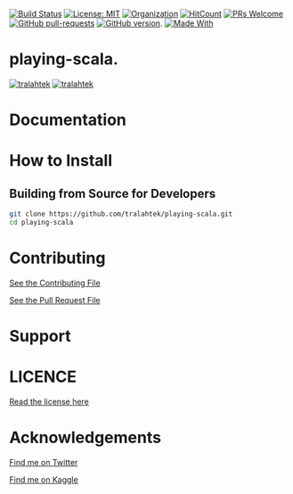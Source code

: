 
[![Build Status](https://travis-ci.com/tralahtek/playing-scala.svg?branch=master)](https://travis-ci.com/tralahtek/playing-scala)
[![License: MIT](https://img.shields.io/badge/License-MIT-red.svg)](https://opensource.org/licenses/MIT)
[![Organization](https://img.shields.io/badge/Org-TralahTek-blue.svg)](https://github.com/TralahTek)
[![HitCount](http://hits.dwyl.io/tralahtek/playing-scala.svg)](http://dwyl.io/tralahtek/playing-scala)
[![PRs Welcome](https://img.shields.io/badge/PRs-welcome-brightgreen.svg?style=flat-square)](https://github.com/tralahtek/pull/)
[![GitHub pull-requests](https://img.shields.io/github/issues-pr/Naereen/StrapDown.js.svg)](https://gitHub.com/tralahtek/playing-scala/pull/)
[![GitHub version](https://badge.fury.io/gh/Naereen%2FStrapDown.js.svg)](https://github.com/tralahtek/playing-scala).
[![Made With](https://img.shields.io/badge/Language-scala-yellow.svg)](https://github.com/TralahM)

# playing-scala.


[![tralahtek](https://img.shields.io/badge/Engineer-tralahtek-blue.svg?style=for-the-badge)](https://github.com/tralahtek)
[![tralahtek](https://img.shields.io/badge/Maintainer-tralahtek-green.svg?style=for-the-badge)](https://github.com/tralahtek)

# Documentation

# How to Install

## Building from Source for Developers

```Bash
git clone https://github.com/tralahtek/playing-scala.git
cd playing-scala
```

# Contributing
[See the Contributing File](CONTRIBUTING.rst)


[See the Pull Request File](PULL_REQUEST_TEMPLATE.md)


# Support

# LICENCE

[Read the license here](LICENSE)


# Acknowledgements

[Find me on Twitter](https://twitter.com/TralahM)

[Find me on Kaggle](https://kaggle.com/TralahM)



